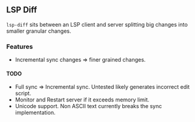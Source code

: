 ## LSP Diff
`lsp-diff` sits between an LSP client and server splitting big changes into smaller granular changes.

### Features
- Incremental sync changes => finer grained changes.

#### TODO
- Full sync => Incremental sync. Untested likely generates incorrect edit script.
- Monitor and Restart server if it exceeds memory limit.
- Unicode support. Non ASCII text currently breaks the sync implementation.
